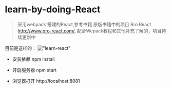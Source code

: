 # learn-by-doing-React

> 采用webpack 搭建的React,参考书籍 原版书籍中的项目 Rro React http://www.pro-react.com/, 配合Wepack教程和其他补充了解的，项目持续更新中

目前是这样的：
!["learn-react"]('./app/img/demo1.png')

- 安装依赖
npm install

- 开启服务器
npm start

- 浏览器打开
 http://localhost:8081

